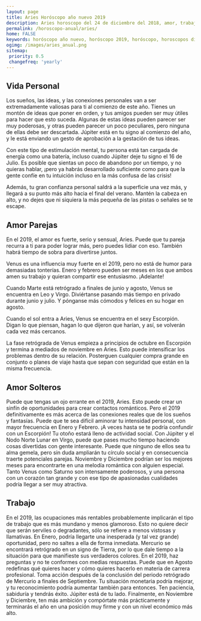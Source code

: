 ```yaml
---
layout: page
title: Aries Horóscopo año nuevo 2019 
description: Aries horoscopo del 24 de diciembre del 2018, amor, trabajo, vida personal. Todas las predicciones para Aries gratis. Disfruta este año nuevo.
permalink: /horoscopo-anual/aries/
home: FALSE
keywords: horóscopo año nuevo, horóscopo 2019, horóscopo, horoscopos diarios gratis del dia de hoy, horóscopo diario gratis,horóscopo ano nuevo 2019, horóscopo esperanza gracia, horoscopo Aries 2019, horoscop, horóscopos gratis, horoscopo Aries, horoscopo Aries 2019 gratis, Tarot, Astrologia, Zodíaco, Aries, horoscopo gratis,tarot en femenino,videncia gratuita,horoscopos gratuitos,horóscopos, astrologia,videncia gratis
ogimg: /images/aries_anual.png
sitemap:
 priority: 0.5
 changefreq: 'yearly'
---
```




## Vida Personal

Los sueños, las ideas, y las conexiones personales van a ser extremadamente valiosas para ti al comienzo de este año. Tienes un montón de ideas que poner en orden, y tus amigos pueden ser muy útiles para hacer que esto suceda. Algunas de estas ideas pueden parecer ser muy poderosas, y otras pueden parecer un poco peculiares, pero ninguna de ellas debe ser descartada. Júpiter está en tu signo al comienzo del año, y le está enviando un gesto de aprobación a la gestación de tus ideas.


Con este tipo de estimulación mental, tu persona está tan cargada de energía como una batería, incluso cuando Júpiter deje tu signo el 16 de Julio. Es posible que sientas un poco de abandono por un tiempo, y no quieras hablar, ¡pero ya habrás desarrollado suficiente como para que la gente confíe en tu intuición incluso en la más confusa de las crisis!


Además, tu gran confianza personal saldrá a la superficie una vez más, y llegará a su punto más alto hacia el final del verano. Mantén la cabeza en alto, y no dejes que ni siquiera la más pequeña de las pistas o señales se te escape. 


## Amor Parejas

En el 2019, el amor es fuerte, serio y sensual, Aries. Puede que tu pareja recurra a ti para poder lograr más, pero puedes lidiar con eso. También habrá tiempo de sobra para divertirse juntos.


Venus es una influencia muy fuerte en el 2019, pero no está de humor para demasiadas tonterías. Enero y febrero pueden ser meses en los que ambos amen su trabajo y quieran compartir ese entusiasmo. ¡Adelante!


Cuando Marte está retrógrado a finales de junio y agosto, Venus se encuentra en Leo y Virgo. Diviértanse pasando más tiempo en privado durante junio y julio. Y pónganse más cómodos y felices en su hogar en agosto.


Cuando el sol entra a Aries, Venus se encuentra en el sexy Escorpión. Digan lo que piensan, hagan lo que dijeron que harían, y así, se volverán cada vez más cercanos. 


La fase retrógrada de Venus empieza a principios de octubre en Escorpión y termina a mediados de noviembre en Aries. Esto puede intensificar los problemas dentro de su relación. Posterguen cualquier compra grande en conjunto o planes de viaje hasta que sepan con seguridad que están en la misma frecuencia.






## Amor Solteros

Puede que tengas un ojo errante en el 2019, Aries. Esto puede crear un sinfín de oportunidades para crear contactos románticos. Pero el 2019 definitivamente es más acerca de las conexiones reales que de los sueños y fantasías.
Puede que te sea difícil aminorar tu intensidad personal, con mayor frecuencia en Enero y Febrero. ¡A veces hasta se te podría confundir con un Escorpión!
Tu otoño estará lleno de actividad social. Con Júpiter y el Nodo Norte Lunar en Virgo, puede que pases mucho tiempo haciendo cosas divertidas con gente interesante. Puede que ninguno de ellos sea tu alma gemela, pero sin duda ampliarán tu círculo social y en consecuencia traerte potenciales parejas.
Noviembre y Diciembre podrían ser los mejores meses para encontrarte en una melodía romántica con alguien especial. Tanto Venus como Saturno son intensamente poderosos, y una persona con un corazón tan grande y con ese tipo de apasionadas cualidades podría llegar a ser muy atractiva.       

## Trabajo

En el 2019, las ocupaciones más rentables probablemente implicarán el tipo de trabajo que es más mundano y menos glamoroso. Esto no quiere decir que serán serviles o degradantes, sólo se refiere a menos vistosas y llamativas.
En Enero, podría llegarte una inesperada (y tal vez grande) oportunidad, pero no saltes a ella de forma inmediata. Mercurio se encontrará retrógrado en un signo de Tierra, por lo que dale tiempo a la situación para que manifieste sus verdaderos colores. En el 2019, haz preguntas y no te conformes con medias respuestas.
Puede que en Agosto redefinas qué quieres hacer y cómo quieres hacerlo en materia de carrera profesional. Toma acción después de la conclusión del periodo retrógrado de Mercurio a finales de Septiembre. Tu situación monetaria podría mejorar, y tu reconocimiento podría aumentar también para entonces. Ten paciencia, sabiduría y tendrás éxito. Júpiter está de tu lado.
Finalmente, en Noviembre y Diciembre, ten más ambición y compórtate más prácticamente y terminarás el año en una posición muy firme y con un nivel económico más alto.
